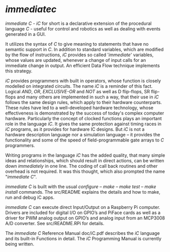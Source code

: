 # _immediatec_
_immediate C_ - _iC_ for short is a declarative extension of the procedural language _C_ - useful for control and robotics as well as dealing with events generated in a GUI.

It utilizes the syntax of _C_ to give meaning to statements that have no semantic support in _C_. In addition to standard variables, which are modified by the flow of instructions, _iC_ provides so called '_immediate_' variables, whose values are updated, whenever a change of input calls for an immediate change in output. An efficient Data Flow technique implements this strategy.

_iC_ provides programmers with built in operators, whose function is closely modelled on integrated circuits. The name _iC_ is a reminder of this fact. Logical _AND_, _OR_, _EXCLUSIVE-OR_ and _NOT_ as well as D flip-flops, SR flip-flops and many others are implemented in such a way, that their use in _iC_ follows the same design rules, which apply to their hardware counterparts. These rules have led to a well-developed hardware technology, whose effectiveness is demonstrated by the success of today's complex computer hardware. Particularly the concept of clocked functions plays an important role in the language _iC_. It gives the same protection against timing races in _iC_ programs, as it provides for hardware IC designs. But _iC_ is not a hardware description language nor a simulation language – it provides the functionality and some of the speed of field-programmable gate arrays to _C_ programmers.

Writing programs in the language _iC_ has the added quality, that many simple ideas and relationships, which should result in direct actions, can be written down _immediately_ in one line. The coding of call back routines and other overhead is not required. It was this thought, which also prompted the name "_immediate C_".

_immediate C_ is built with the usual _configure_ – _make_ – _make test_ – _make install_ commands. The src/README explains the details and how to make, run and debug iC apps.

_immediate C_ can execute direct Input/Output on a Raspberry Pi computer. Drivers are included for digital I/O on GPIO’s and PiFace cards as well as a driver for PWM analog output on GPIO’s and analog input from an MCP3008 A/D converter. See src/README.RPi for details.

The _immediate C_ Reference Manual doc/iC.pdf describes the _iC_ language and its built-in Functions in detail. The _iC_ Programming Manual is currently being written.

